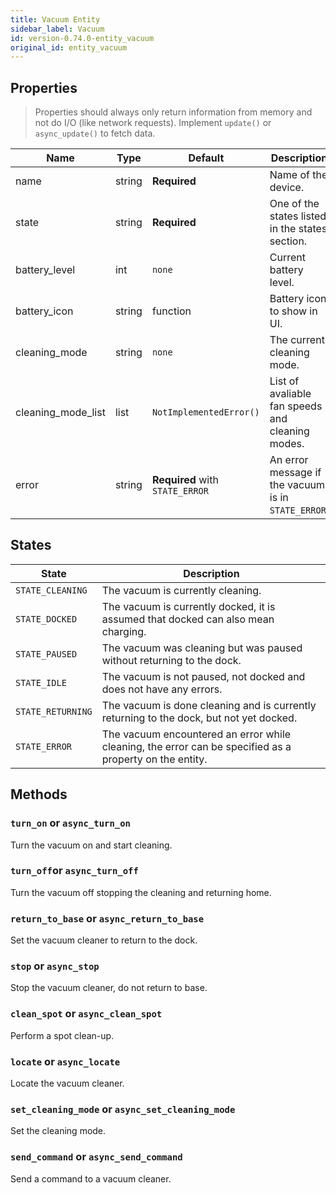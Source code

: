 ```yaml
---
title: Vacuum Entity
sidebar_label: Vacuum
id: version-0.74.0-entity_vacuum
original_id: entity_vacuum
---
```


## Properties

> Properties should always only return information from memory and not do I/O (like network requests). Implement `update()` or `async_update()` to fetch data.

| Name | Type | Default | Description
| ---- | ---- | ------- | -----------
| name | string | **Required** | Name of the device.
| state | string | **Required** | One of the states listed in the states section.
| battery_level | int | `none` | Current battery level.
| battery_icon | string | function | Battery icon to show in UI.
| cleaning_mode | string | `none` | The current cleaning mode.
| cleaning_mode_list | list | `NotImplementedError()`| List of avaliable fan speeds and cleaning modes.
| error | string | **Required** with `STATE_ERROR` | An error message if the vacuum is in `STATE_ERROR`.


## States
| State | Description
| ----- | -----------
| `STATE_CLEANING` | The vacuum is currently cleaning.
| `STATE_DOCKED` | The vacuum is currently docked, it is assumed that docked can also mean charging.
| `STATE_PAUSED` | The vacuum was cleaning but was paused without returning to the dock.
| `STATE_IDLE` | The vacuum is not paused, not docked and does not have any errors.
| `STATE_RETURNING` | The vacuum is done cleaning and is currently returning to the dock, but not yet docked.
| `STATE_ERROR` | The vacuum encountered an error while cleaning, the error can be specified as a property on the entity.

## Methods

### `turn_on` or `async_turn_on`
Turn the vacuum on and start cleaning.

### `turn_off`or `async_turn_off`
Turn the vacuum off stopping the cleaning and returning home.

### `return_to_base` or `async_return_to_base`
Set the vacuum cleaner to return to the dock.

### `stop` or `async_stop`
Stop the vacuum cleaner, do not return to base.

### `clean_spot` or `async_clean_spot`
Perform a spot clean-up.

### `locate` or `async_locate`
Locate the vacuum cleaner.

### `set_cleaning_mode` or `async_set_cleaning_mode`
Set the cleaning mode.

### `send_command` or `async_send_command`
Send a command to a vacuum cleaner.